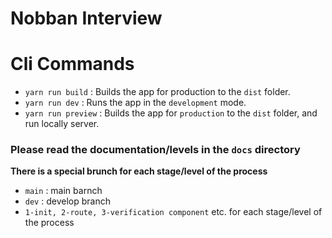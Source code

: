 # Nobban Interview

# Cli Commands

-   `yarn run build` : Builds the app for production to the `dist` folder.
-   `yarn run dev` : Runs the app in the `development` mode.
-   `yarn run preview` : Builds the app for `production` to the `dist` folder, and run locally server.

### Please read the documentation/levels in the `docs` directory

**There is a special brunch for each stage/level of the process**

-   `main` : main barnch
-   `dev` : develop branch
-   `1-init, 2-route, 3-verification component` etc. for each stage/level of the process
